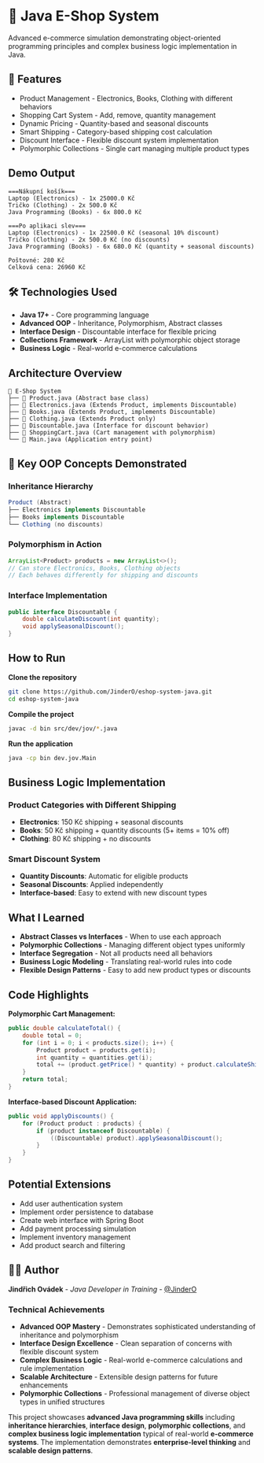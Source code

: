 # 🛒 Java E-Shop System

Advanced e-commerce simulation demonstrating object-oriented programming principles and complex business logic implementation in Java.

## 🚀 Features

- Product Management - Electronics, Books, Clothing with different behaviors
- Shopping Cart System - Add, remove, quantity management
- Dynamic Pricing - Quantity-based and seasonal discounts
- Smart Shipping - Category-based shipping cost calculation
- Discount Interface - Flexible discount system implementation
- Polymorphic Collections - Single cart managing multiple product types

## Demo Output

```
===Nákupní košík===
Laptop (Electronics) - 1x 25000.0 Kč
Tričko (Clothing) - 2x 500.0 Kč
Java Programming (Books) - 6x 800.0 Kč

===Po aplikaci slev===
Laptop (Electronics) - 1x 22500.0 Kč (seasonal 10% discount)
Tričko (Clothing) - 2x 500.0 Kč (no discounts)
Java Programming (Books) - 6x 680.0 Kč (quantity + seasonal discounts)

Poštovné: 280 Kč
Celková cena: 26960 Kč
```

## 🛠️ Technologies Used

- **Java 17+** - Core programming language
- **Advanced OOP** - Inheritance, Polymorphism, Abstract classes
- **Interface Design** - Discountable interface for flexible pricing
- **Collections Framework** - ArrayList with polymorphic object storage
- **Business Logic** - Real-world e-commerce calculations

## Architecture Overview

```
📁 E-Shop System
├── 📄 Product.java (Abstract base class)
├── 📄 Electronics.java (Extends Product, implements Discountable)
├── 📄 Books.java (Extends Product, implements Discountable)
├── 📄 Clothing.java (Extends Product only)
├── 📄 Discountable.java (Interface for discount behavior)
├── 📄 ShoppingCart.java (Cart management with polymorphism)
└── 📄 Main.java (Application entry point)
```

## 🎯 Key OOP Concepts Demonstrated

### Inheritance Hierarchy

```java
Product (Abstract)
├── Electronics implements Discountable
├── Books implements Discountable  
└── Clothing (no discounts)
```

### Polymorphism in Action
```java
ArrayList<Product> products = new ArrayList<>();
// Can store Electronics, Books, Clothing objects
// Each behaves differently for shipping and discounts
```

### Interface Implementation
```java
public interface Discountable {
    double calculateDiscount(int quantity);
    void applySeasonalDiscount();
}
```

## How to Run

**Clone the repository**
```bash
git clone https://github.com/JinderO/eshop-system-java.git
cd eshop-system-java
```

**Compile the project**
```bash
javac -d bin src/dev/jov/*.java
```

**Run the application**
```bash
java -cp bin dev.jov.Main
```

## Business Logic Implementation

### Product Categories with Different Shipping

- **Electronics**: 150 Kč shipping + seasonal discounts
- **Books**: 50 Kč shipping + quantity discounts (5+ items = 10% off)
- **Clothing**: 80 Kč shipping + no discounts

### Smart Discount System

- **Quantity Discounts**: Automatic for eligible products
- **Seasonal Discounts**: Applied independently
- **Interface-based**: Easy to extend with new discount types

## What I Learned

- **Abstract Classes vs Interfaces** - When to use each approach
- **Polymorphic Collections** - Managing different object types uniformly
- **Interface Segregation** - Not all products need all behaviors
- **Business Logic Modeling** - Translating real-world rules into code
- **Flexible Design Patterns** - Easy to add new product types or discounts

## Code Highlights

**Polymorphic Cart Management:**
```java
public double calculateTotal() {
    double total = 0;
    for (int i = 0; i < products.size(); i++) {
        Product product = products.get(i);
        int quantity = quantities.get(i);
        total += (product.getPrice() * quantity) + product.calculateShipping();
    }
    return total;
}
```

**Interface-based Discount Application:**
```java
public void applyDiscounts() {
    for (Product product : products) {
        if (product instanceof Discountable) {
            ((Discountable) product).applySeasonalDiscount();
        }
    }
}
```

## Potential Extensions

- Add user authentication system
- Implement order persistence to database
- Create web interface with Spring Boot
- Add payment processing simulation
- Implement inventory management
- Add product search and filtering

## 👨‍💻 Author

**Jindřich Ovádek** - *Java Developer in Training* - [@JinderO](https://github.com/JinderO)

### Technical Achievements

- **Advanced OOP Mastery** - Demonstrates sophisticated understanding of inheritance and polymorphism
- **Interface Design Excellence** - Clean separation of concerns with flexible discount system
- **Complex Business Logic** - Real-world e-commerce calculations and rule implementation
- **Scalable Architecture** - Extensible design patterns for future enhancements
- **Polymorphic Collections** - Professional management of diverse object types in unified structures

This project showcases **advanced Java programming skills** including **inheritance hierarchies**, **interface design**, **polymorphic collections**, and **complex business logic implementation** typical of real-world **e-commerce systems**. The implementation demonstrates **enterprise-level thinking** and **scalable design patterns**.
